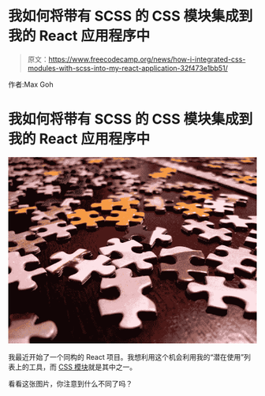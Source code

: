 # 我如何将带有 SCSS 的 CSS 模块集成到我的 React 应用程序中

> 原文：<https://www.freecodecamp.org/news/how-i-integrated-css-modules-with-scss-into-my-react-application-32f473e1bb51/>

作者:Max Goh

# 我如何将带有 SCSS 的 CSS 模块集成到我的 React 应用程序中

![qBFo5Fe9tLRF7xYEGYwtAr3JTWe4OPoZr6oC](img/7cae8e723180724e729dea06e727520a.png)

我最近开始了一个同构的 React 项目。我想利用这个机会利用我的“潜在使用”列表上的工具，而 [CSS 模块](https://github.com/css-modules/css-modules)就是其中之一。

看看这张图片，你注意到什么不同了吗？